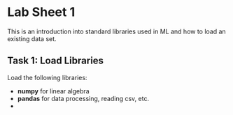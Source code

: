 Lab Sheet 1
===========

This is an introduction into standard libraries used in ML and how to load an existing data set.

Task 1: Load Libraries
----------------------

Load the following libraries:
* **numpy** for linear algebra
* **pandas** for data processing, reading csv, etc.
* 